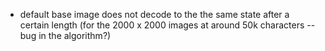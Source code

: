 <link rel="stylesheet" type="text/css" href="style.css">


+ default base image does not decode to the the same state after a certain length (for the 2000 x 2000 images at around 50k characters -- bug in the algorithm?)
